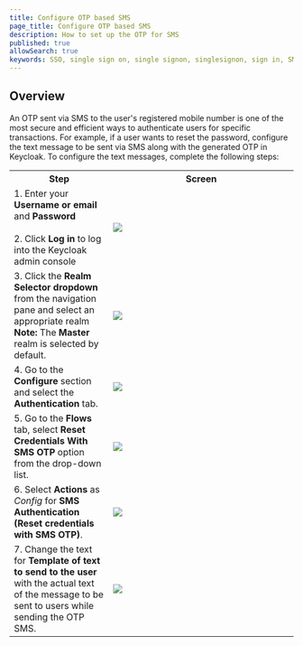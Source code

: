 ```yaml
---
title: Configure OTP based SMS
page_title: Configure OTP based SMS 
description: How to set up the OTP for SMS
published: true
allowSearch: true
keywords: SSO, single sign on, single signon, singlesignon, sign in, SMS, sms, otp, OTP, Keycloak
---
```


## Overview
An OTP sent via SMS to the user's registered mobile number is one of the most secure and efficient ways to authenticate users for specific transactions. For example, if a user wants to reset the password, configure the text message to be sent via SMS along with the generated OTP in Keycloak. To configure the text messages, complete the following steps:


<table>
<tr>
  <th style="width:35%;">Step</th>
  <th style="width:65%;">Screen</th>
</tr>
<tr>
  <td>1. Enter your <b>Username or email</b> and <b>Password</b><br><br>2. Click <b>Log in</b> to log into the Keycloak admin console</td>
  <td><img src="images/keycloak_login.png"></td>
</tr>
<tr>
  <td> 3. Click the <b>Realm Selector dropdown</b> from the navigation pane and select an appropriate realm <br>
  <b>Note:</b> The <b>Master</b> realm is selected by default.</td>
	<td><img src="images/realm_select.png"></td>
</tr>
<tr>
  <td>4. Go to the <b>Configure</b> section and select the <b>Authentication</b> tab.</td>
  <td><img src="images/selectauthenticationsection.png"></td>
  </tr>
<tr>
  <td>5. Go to the <b>Flows </b> tab, select <b>Reset Credentials With SMS OTP</b> option from the drop-down list.</td>
  <td><img src="images/selectflows.png"></td>
</tr>
<tr>
<td>6. Select <b>Actions</b> as <i>Config</i> for <b>SMS Authentication (Reset credentials with SMS OTP)</b>.</td>
  <td><img src="images/selectconfig.png"></td>
  </tr>
<tr>
  <td>7. Change the text for <b> Template of text to send to the user </b> with the actual text of the message to be sent to users while sending the OTP SMS.</td>
  <td><img src="images/changesmsotp.png"></td>
  </tr>
</table>